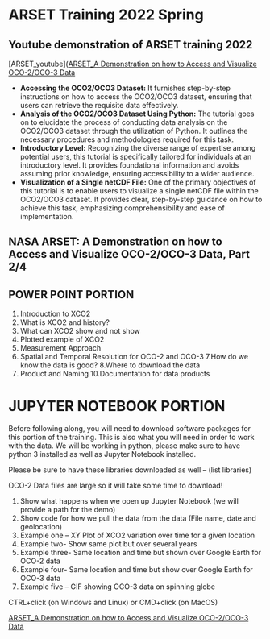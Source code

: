 # ARSET Training 2022 Spring
## Youtube demonstration of ARSET training 2022
[ARSET_youtube]([ARSET_A Demonstration on how to Access and Visualize OCO-2/OCO-3 Data](https://www.youtube.com/watch?v=2ZILcjYB9Fk&t=1s&ab_channel=NASAVideo)

- **Accessing the OCO2/OCO3 Dataset:** It furnishes step-by-step instructions on how to access the OCO2/OCO3 dataset, ensuring that users can retrieve the requisite data effectively.
- **Analysis of the OCO2/OCO3 Dataset Using Python:** The tutorial goes on to elucidate the process of conducting data analysis on the OCO2/OCO3 dataset through the utilization of Python. It outlines the necessary procedures and methodologies required for this task.
- **Introductory Level:** Recognizing the diverse range of expertise among potential users, this tutorial is specifically tailored for individuals at an introductory level. It provides foundational information and avoids assuming prior knowledge, ensuring accessibility to a wider audience.
- **Visualization of a Single netCDF File:** One of the primary objectives of this tutorial is to enable users to visualize a single netCDF file within the OCO2/OCO3 dataset. It provides clear, step-by-step guidance on how to achieve this task, emphasizing comprehensibility and ease of implementation.

## NASA ARSET: A Demonstration on how to Access and Visualize OCO-2/OCO-3 Data, Part 2/4
## POWER POINT PORTION
1. Introduction to XCO2
2. What is XCO2 and history?
3. What can XCO2 show and not show
4. Plotted example of XCO2
5. Measurement Approach
6. Spatial and Temporal Resolution for OCO-2 and OCO-3
7.How do we know the data is good?
8.Where to download the data
9. Product and Naming
10.Documentation for data products

# JUPYTER NOTEBOOK PORTION
Before following along, you will need to download software packages for this portion of the training. This is also what you will need in order to work with the data. We will be working in python, please make sure to have python 3 installed as well as Jupyter Notebook installed.

Please be sure to have these libraries downloaded as well – (list libraries)

OCO-2 Data files are large so it will take some time to download!

1. Show what happens when we open up Jupyter Notebook (we will provide a path for the demo)
2. Show code for how we pull the data from the data (File name, date and geolocation)
3. Example one – XY Plot of XCO2 variation over time for a given location
4. Example two- Show same plot but over several years
5. Example three- Same location and time but shown over Google Earth for OCO-2 data
6. Example four- Same location and time but show over Google Earth for OCO-3 data
7. Example five – GIF showing OCO-3 data on spinning globe

CTRL+click (on Windows and Linux) or CMD+click (on MacOS)

[ARSET_A Demonstration on how to Access and Visualize OCO-2/OCO-3 Data](https://www.youtube.com/watch?v=2ZILcjYB9Fk&t=1s&ab_channel=NASAVideo)

